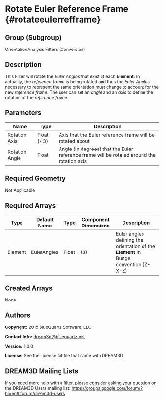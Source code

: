 Rotate Euler Reference Frame {#rotateeulerrefframe}
=============

## Group (Subgroup) ##
OrientationAnalysis Filters (Conversion)

## Description ##
This Filter will rotate the *Euler Angles* that exist at each **Element**.  In actuality, the *reference frame* is being rotated and thus the *Euler Angles* necessary to represent the same orientation must change to account for the new *reference frame*.  The user can set an *angle* and an *axis* to define the rotation of the *reference frame*.

## Parameters ##
| Name | Type | Description |
|------|------|------|
| Rotation Axis | Float (x 3) | Axis that the Euler reference frame will be rotated about |
| Rotation Angle | Float | Angle (in degrees) that the Euler reference frame will be rotated around the rotation axis |

## Required Geometry ##
Not Applicable

## Required Arrays ##
| Type | Default Name | Type | Component Dimensions | Description |
|------|--------------|-------------|---------|-----|
| Element | EulerAngles | Float | (3) | Euler angles defining the orientation of the **Element** in Bunge convention (Z-X-Z) |

## Created Arrays ##
None

## Authors ##
**Copyright:** 2015 BlueQuartz Software, LLC

**Contact Info:** dream3d@bluequartz.net

**Version:** 1.0.0

**License:**  See the License.txt file that came with DREAM3D.




## DREAM3D Mailing Lists ##

If you need more help with a filter, please consider asking your question on the DREAM3D Users mailing list:
https://groups.google.com/forum/?hl=en#!forum/dream3d-users


